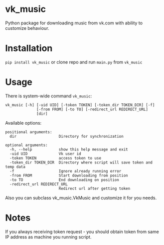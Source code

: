 vk_music
========
Python package for downloading music from vk.com with ability to customize behaviour.

Installation
========
`pip install vk_music` or clone repo and run `main.py` from `vk_music`

Usage
========
There is system-wide command `vk_music`:
```
vk_music [-h] [-uid UID] [-token TOKEN] [-token_dir TOKEN_DIR] [-f]
              [-from FROM] [-to TO] [-redirect_url REDIRECT_URL]
              [dir]
```
Available options:
```
positional arguments:
  dir                   Directory for synchronization

optional arguments:
  -h, --help            show this help message and exit
  -uid UID              Vk user id
  -token TOKEN          access token to use
  -token_dir TOKEN_DIR  Directory where script will save token and temp data
  -f                    Ignore already running error
  -from FROM            Start downloading from position
  -to TO                End downloading on position
  -redirect_url REDIRECT_URL
                        Redirect url after getting token
```
Also you can subclass vk_music.VkMusic and customize it for you needs.

Notes
========
If you always receiving token request - you should obtain token from same IP address as machine you running script.
